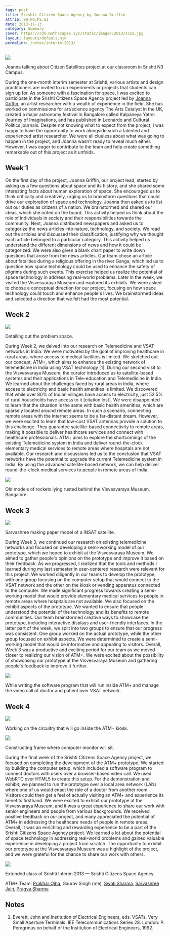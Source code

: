 ```yaml
---
tags: post
title: Srishti Citizen Space Agency by Joanna Griffin
attrib: SW,PO,PS,SJ
date: 2013-11-13
category: Summary
cover: https://cdn.mathscapes.xyz/static/images/2013/scsa.jpg
layout: layouts/default.njk
permalink: /notes/interim-2013/
--- 
```


<img src="https://cdn.mathscapes.xyz/static/images/2013/joanna.jpg"/>

Joanna talking about Citizen Satellites project at our classroom in Srishti N3 Campus.


During the one-month interim semester at Srishti, various artists and design practitioners are invited to run experiments or projects that students can sign up for. As someone with a fascination for space, I was excited to participate in the Srishti Citizens Space Agency project led by [Joanna Griffin](https://www.plymouth.ac.uk/staff/joanna-griffin), an artist researcher with a wealth of experience in the field. She has worked on commissions for art/science agency The Arts Catalyst in the UK, created a major astronomy festival in Bangalore called Kalpaneya Yatre: Journey of Imaginations, and has published in Leonardo and Cultural Politics journals. Despite not knowing what to expect from the project, I was happy to have the opportunity to work alongside such a talented and experienced artist researcher. We were all clueless about what was going to happen in the project, and Joanna wasn't ready to reveal much either. However, I was eager to contribute to the team and help create something remarkable out of this project as it unfolds.

## Week 1

On the first day of the project, Joanna Griffin, our project lead, started by asking us a few questions about space and its history, and she shared some interesting facts about human exploration of space. She encouraged us to think critically and creatively, urging us to brainstorm questions that could drive our exploration of space and technology. Joanna then asked us to list out our duties as citizens of a nation. We brainstormed and shared our ideas, which she noted on the board. This activity helped us think about the role of individuals in society and their responsibilities towards the community. Next, Joanna distributed newspapers and asked us to categorize the news articles into nature, technology, and society. We read out the articles and discussed their classification, justifying why we thought each article belonged to a particular category. This activity helped us understand the different dimensions of news and how it could be categorized. We were also given a blank chart paper to write down questions that arose from the news articles. Our team chose an article about fatalities during a religious offering in the river Ganga, which led us to question how space technology could be used to enhance the safety of pilgrims during such events. This exercise helped us realize the potential of space technology in addressing real-world problems. Later in the week, we visited the Visvesvaraya Museum and explored its exhibits. We were asked to choose a conceptual direction for our project, focusing on how space technology could touch and enhance people's lives. We brainstormed ideas and selected a direction that we felt had the most potential.

## Week 2

<img src="https://cdn.mathscapes.xyz/static/images/2013/problem-space.jpg"/>

Detailing out the problem space.

During Week 2, we delved into our research on Telemedicine and VSAT networks in India. We were motivated by the goal of improving healthcare in rural areas, where access to medical facilities is limited. We sketched out our concept, ATM+, which aims to enhance the existing network of telemedicine in India using VSAT technology [1]. During our second visit to the Visvesvaraya Museum, the curator introduced us to satellite-based systems and their applications in Tele-education and Telemedicine in India. We learned about the challenges faced by rural areas in India, where access to electricity and basic health amenities is limited. We discovered that while over 80% of Indian villages have access to electricity, just 52.5% of rural households have access to it \[citation lost\]. We were disappointed to learn that the situation is the same with basic health amenities, which are sparsely located around remote areas. In such a scenario, connecting remote areas with the internet seems to be a far-distant dream. However, we were excited to learn that low-cost VSAT antennas provide a solution to this challenge. They guarantee satellite-based connectivity to remote areas, making it possible to deliver healthcare services and connect with healthcare professionals. ATM+ aims to explore the shortcomings of the existing Telemedicine system in India and deliver round-the-clock elementary medical services to remote areas where hospitals are not available. Our research and discussions led us to the conclusion that VSAT networks have the potential to upgrade the current Telemedicine system in India. By using the advanced satellite-based network, we can help deliver round-the-clock medical services to people in remote areas of India.

<img src="https://cdn.mathscapes.xyz/static/images/2013/vitm.jpg"/>

Old models of rockets lying rusted behind the Visvesvaraya Museum, Bangalore.

## Week 3

<img src="https://cdn.mathscapes.xyz/static/images/2013/paper-model.jpg"/>

Sarvashree making paper model of a INSAT satellite.

During Week 3, we continued our research on existing telemedicine networks and focused on developing a semi-working model of our prototype, which we hoped to exhibit at the Visvesvaraya Museum. We aimed to gather people's opinions on the prototype and improve it based on their feedback. As we progressed, I realized that the tools and methods I learned during my last semester in user-centered research were relevant for this project. We worked diligently in our teams to develop the prototype, with one group focusing on the computer setup that would connect to the VSAT network and the other on the kiosk or vending apparatus connected to the computer. We made significant progress towards creating a semi-working model that would provide elementary medical services to people in remote areas where hospitals are not available. We also focused on the exhibit aspects of the prototype. We wanted to ensure that people understood the potential of the technology and its benefits to remote communities. Our team brainstormed creative ways to showcase the prototype, including interactive displays and user-friendly interfaces. In the latter part of the week, we split into two groups to ensure that our progress was consistent. One group worked on the actual prototype, while the other group focused on exhibit aspects. We were determined to create a semi-working model that would be informative and appealing to visitors. Overall, Week 3 was a productive and exciting period for our team as we moved closer to realizing our vision of ATM+. We were excited about the possibility of showcasing our prototype at the Visvesvaraya Museum and gathering people's feedback to improve it further.

<img src="https://cdn.mathscapes.xyz/static/images/2013/wip.jpg"/>

While writing the software program that will run inside ATM+ and manage the video call of doctor and patient over VSAT network.

## Week 4

<img src="https://cdn.mathscapes.xyz/static/images/2013/wip2.jpg"/>

Working on the circuitry that will go inside the ATM+ kiosk.

<img src="https://cdn.mathscapes.xyz/static/images/2013/wip3.jpg"/>

Constructing frame where computer monitor will sit.

During the final week of the Srishti Citizens Space Agency project, we focused on completing the development of the ATM+ prototype. We started by building the computer setup, which included a software program to connect doctors with users over a browser-based video call. We used WebRTC over HTML5 to create this setup. For the demonstration and exhibit, we planned to run the prototype over a local area network (LAN) where one of us would enact the role of a doctor from another room. Visitors could then get a feel of actually visiting an ATM+ and experience its benefits firsthand. We were excited to exhibit our prototype at the Visvesvaraya Museum, and it was a great experience to share our work with senior engineers and people from various backgrounds. We received positive feedback on our project, and many appreciated the potential of ATM+ in addressing the healthcare needs of people in remote areas. Overall, it was an enriching and rewarding experience to be a part of the Srishti Citizens Space Agency project. We learned a lot about the potential of space technology in addressing real-world problems and gained valuable experience in developing a project from scratch. The opportunity to exhibit our prototype at the Visvesvaraya Museum was a highlight of the project, and we were grateful for the chance to share our work with others.

<img src="https://cdn.mathscapes.xyz/static/images/2013/scsa.jpg"/>

Extended class of Srishti Interim 2013 — Srishti Citizens Space Agency.

ATM+ Team: [Prakhar Ojha](https://in.linkedin.com/in/prakhar-ojha-597957211), Gaurav Singh (me), [Swati Sharma](https://in.linkedin.com/in/arcturus23), [Sarvashree Jain](https://in.linkedin.com/in/sarvashree-jain-172115b9), [Pragya Sharma](https://www.linkedin.com/in/pragya-sharma-066a8b4b)

## Notes

1. Everett, John and Institution of Electrical Engineers, eds. VSATs, Very Small Aperture Terminals. IEE Telecommunications Series 28. London: P. Peregrinus on behalf of the Institution of Electrical Engineers, 1992.